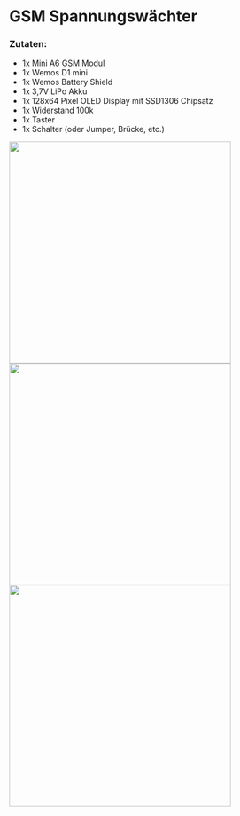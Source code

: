 # GSM Spannungswächter

### Zutaten:
- 1x Mini A6 GSM Modul
- 1x Wemos D1 mini
- 1x Wemos Battery Shield
- 1x 3,7V LiPo Akku
- 1x 128x64 Pixel OLED Display mit SSD1306 Chipsatz
- 1x Widerstand 100k
- 1x Taster
- 1x Schalter (oder Jumper, Brücke, etc.)

<img src="https://github.com/jp112sdl/GSM_Spannungswaechter/blob/master/Images/sample1.jpg" width=400>
<img src="https://github.com/jp112sdl/GSM_Spannungswaechter/blob/master/Images/sample2.jpg" width=400>
<img src="https://github.com/jp112sdl/GSM_Spannungswaechter/blob/master/Images/wiring.png" width=400>
